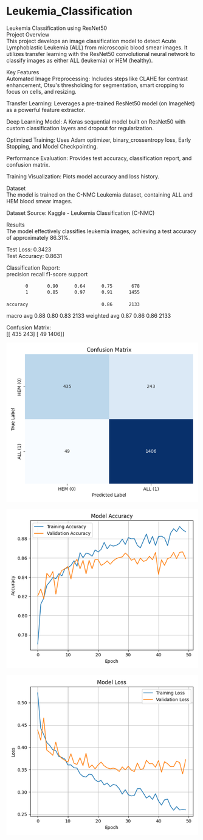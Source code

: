 # Leukemia_Classification
Leukemia Classification using ResNet50 <br>
Project Overview  <br>
This project develops an image classification model to detect Acute Lymphoblastic Leukemia (ALL) from microscopic blood smear images. It utilizes transfer learning with the ResNet50 convolutional neural network to classify images as either ALL (leukemia) or HEM (healthy).  <br>

Key Features  <br>
Automated Image Preprocessing: Includes steps like CLAHE for contrast enhancement, Otsu's thresholding for segmentation, smart cropping to focus on cells, and resizing. <br>

Transfer Learning: Leverages a pre-trained ResNet50 model (on ImageNet) as a powerful feature extractor. <br>

Deep Learning Model: A Keras sequential model built on ResNet50 with custom classification layers and dropout for regularization. <br>

Optimized Training: Uses Adam optimizer, binary_crossentropy loss, Early Stopping, and Model Checkpointing. <br>

Performance Evaluation: Provides test accuracy, classification report, and confusion matrix. <br>

Training Visualization: Plots model accuracy and loss history. <br>

Dataset <br>
The model is trained on the C-NMC Leukemia dataset, containing ALL and HEM blood smear images. <br>

Dataset Source: Kaggle - Leukemia Classification (C-NMC) <br>

Results <br>
The model effectively classifies leukemia images, achieving a test accuracy of approximately 86.31%. <br>

Test Loss: 0.3423 <br>
Test Accuracy: 0.8631 <br>

Classification Report: <br>
              precision    recall  f1-score   support

           0       0.90      0.64      0.75       678
           1       0.85      0.97      0.91      1455

    accuracy                           0.86      2133
   macro avg       0.88      0.80      0.83      2133
weighted avg       0.87      0.86      0.86      2133
   
Confusion Matrix: <br>
[[ 435  243]
 [  49 1406]]

![Model confusion_matrix Plot](confusion_matrix_heatmap.png)

 ![Model Accuracy Plot](model_accuracy_plot.png)
 
 ![Model Loss Plot](model_loss_plot.png)
